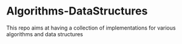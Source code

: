# Algorithms-DataStructures
This repo aims at having a collection of implementations for various algorithms and data structures
